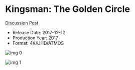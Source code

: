 # Kingsman: The Golden Circle

[Discussion Post](https://www.avsforum.com/threads/bass-eq-for-filtered-movies.2995212/post-57019800)

* Release Date: 2017-12-12
* Production Year: 2017
* Format: 4K/UHD/ATMOS

![img 0](https://i.imgur.com/iRKdw3F.jpg)

![img 1](https://i.imgur.com/SeMHgG7.jpg)

